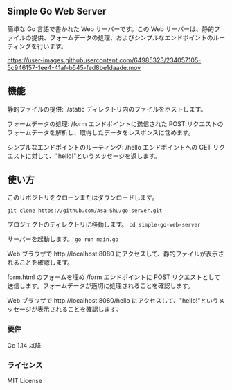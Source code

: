 ## Simple Go Web Server

簡単な Go 言語で書かれた Web サーバーです。この Web サーバーは、静的ファイルの提供、フォームデータの処理、およびシンプルなエンドポイントのルーティングを行います。



https://user-images.githubusercontent.com/64985323/234057105-5c946157-1ee4-41af-b545-fed8be1daade.mov



## 機能

静的ファイルの提供: ./static ディレクトリ内のファイルをホストします。

フォームデータの処理: /form エンドポイントに送信された POST リクエストのフォームデータを解析し、取得したデータをレスポンスに含めます。

シンプルなエンドポイントのルーティング: /hello エンドポイントへの GET リクエストに対して、"hello!"というメッセージを返します。

## 使い方

このリポジトリをクローンまたはダウンロードします。

`git clone https://github.com/Asa-Shu/go-server.git`

プロジェクトのディレクトリに移動します。
`cd simple-go-web-server`

サーバーを起動します。
`go run main.go`

Web ブラウザで http://localhost:8080 にアクセスして、静的ファイルが表示されることを確認します。

form.html のフォームを埋め /form エンドポイントに POST リクエストとして送信します。フォームデータが適切に処理されることを確認します。

Web ブラウザで http://localhost:8080/hello にアクセスして、"hello!"というメッセージが表示されることを確認します。

### 要件
Go 1.14 以降

### ライセンス
MIT License
